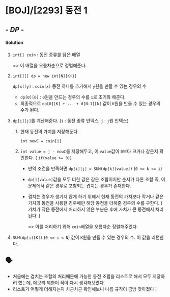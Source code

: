 # [BOJ]/[2293] 동전 1

## *- DP -*

#### Solution

1. `int[] coin` : 동전 종류를 담은 배열

   => 이 배열을 오름차순으로 정렬해준다.

2. `int[][] dp = new int[N][K+1]`

   `dp[x][y]` : `coin[x]` 동전 하나를 추가해서 `y`원을 만들 수 있는 경우의 수

   * `dp[0][0]` : `0`원을 만드는 경우의 수를 `1`로 초기화 해준다.
   * 최종적으로 `dp[0][K] + ... + d[N-1][k]` 값이 `K`원을 만들 수 있는 경우의 수가 된다.

3. `dp[i][j]`를 계산해준다. (`i` : 동전 종류 인덱스, `j` : `j`원 인덱스)

   1. 현재 동전의 가치를 저장해둔다.

      `int nowC = coin[i]`

   2. `int value = j - nowC`를 저장해두고, 이 `value`값이 `0`보다 크거나 같은지 확인한다. ( `if(value >= 0)`)

      * 만약 조건을 만족하면 `dp[i][j] = SUM(dp[k][value])` (`0 <= k <= i`)

      * `dp[][value]`값을 모두 더한 값은 같은 조합이지만 순서가 다른 조합 즉, 이 문제에서 같은 경우로 포함되는 겹치는 경우가 존재한다.

      * 겹치는 경우가 생기지 않게 하기 위해서 현재 동전의 가치보다 작거나 같은 가치의 동전을 사용한 경우에만 해당 동전을 더해준 경우의 수를 구한다. ( 가치가 작은 동전에서 처리하지 않은 부분은 후에 가치가 큰 동전에서 처리된다. )

        => 이를 처리하기 위해 `coin`배열을 오름차순 정렬해주었다.

4. `SUM(dp[i][K])` (`0 <= i < N`) 값이 `K`원을 만들 수 있는 경우의 수. 이 값을 리턴한다.

## :speaking_head:

* 처음에는 겹치는 조합의 처리때문에 가능한 동전 조합을 리스트로 해서 모두 저장하려 했는데, 메모리 제한이 작아 다시 생각해보았다.
* 리스트가 어떻게 더해지는지 차근차근 확인해보니 나름 규칙이 금방 찾아졌다 !